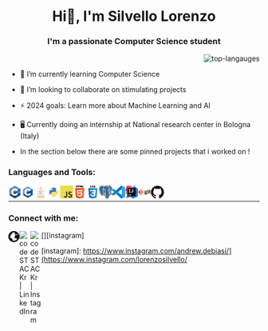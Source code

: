 <h1 align="center"> Hi👋, I'm Silvello Lorenzo </h1>

<h3 align="center"> I'm a passionate Computer Science student </h3>

<img align="right" alt="top-langauges" src="https://github-readme-stats.vercel.app/api/top-langs?username=Silve2&show_icons=true&locale=en&layout=compact&theme=dracula&show=contribs,prs" />
<br>


- 🌱 I’m currently learning Computer Science
- 👯 I’m looking to collaborate on stimulating projects
- ⚡ 2024 goals: Learn more about Machine Learning and AI
- 🖥️ Currently doing an internship at National research center in Bologna (Italy)

- In the section below there are some pinned projects that i worked on !

### Languages and Tools: ###

<img align="left" alt="C++" width="26px" src="https://github.com/github/explore/blob/main/topics/cpp/cpp.png" />
<img align="left" alt="C" width="26px" src="https://github.com/github/explore/blob/main/topics/c/c.png" />
<img align="left" alt="Java" width="26px" src="https://github.com/github/explore/blob/main/topics/java/java.png" />
<img align="left" alt="Python" width="26px" src="https://github.com/github/explore/blob/main/topics/python/python.png" />
<img align="left" alt="JavaScript" width="26px" src="https://github.com/github/explore/blob/main/topics/javascript/javascript.png" />
<img align="left" alt="HTML5" width="26px" src="https://github.com/github/explore/blob/main/topics/html/html.png" />
<img align="left" alt="CSS3" width="26px" src="https://github.com/github/explore/blob/main/topics/css/css.png" />
<img align="left" alt="SQL" width="26px" src="https://github.com/github/explore/blob/main/topics/postgresql/postgresql.png" />
<img align="left" alt="Visual Studio Code" width="26px" src="https://github.com/github/explore/blob/main/topics/visual-studio-code/visual-studio-code.png" />
<img align="left" alt="SQL" width="26px" src="https://github.com/github/explore/blob/main/topics/intellij-idea/intellij-idea.png" />
<img align="left" alt="Git" width="26px" src="https://github.com/github/explore/blob/main/topics/git/git.png" />
<img align="left" alt="GitHub" width="26px" src="https://github.com/github/explore/blob/main/topics/github/github.png" />

<br>

---

### Connect with me: ###
[<img align="left" alt="silve2.github.io" width="22px" src="https://raw.githubusercontent.com/iconic/open-iconic/master/svg/globe.svg" />][website]
[<img align="left" alt="codeSTACKr | LinkedIn" width="22px" src="https://cdn.jsdelivr.net/npm/simple-icons@v3/icons/linkedin.svg" />][linkedin]
[<img align="left" alt="codeSTACKr | Instagram" width="22px" src="https://cdn.jsdelivr.net/npm/simple-icons@v3/icons/instagram.svg" />][instagram]


<!-- variables -->
[website]: https://silve2.github.io/
[linkedin]: https://www.linkedin.com/in/lorenzo-silvello-2780b3209/
[instagram]: https://www.instagram.com/andrew.debiasi/](https://www.instagram.com/lorenzosilvello/
